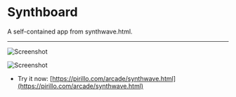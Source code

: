 
# Synthboard

A self-contained app from synthwave.html.

---

![Screenshot](https://github.com/ChrisPirillo/synthwave/blob/main/assets/screenshot.png?raw=true)


![Screenshot](https://raw.githubusercontent.com/ChrisPirillo/synthwave/main/assets/screenshot.png)

* Try it now: [https://pirillo.com/arcade/synthwave.html](https://pirillo.com/arcade/synthwave.html)
